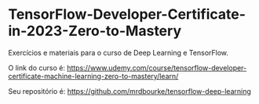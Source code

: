 # TensorFlow-Developer-Certificate-in-2023-Zero-to-Mastery

Exercícios e materiais para o curso de Deep Learning e TensorFlow.

O link do curso é: https://www.udemy.com/course/tensorflow-developer-certificate-machine-learning-zero-to-mastery/learn/

 Seu repositório é: https://github.com/mrdbourke/tensorflow-deep-learning
